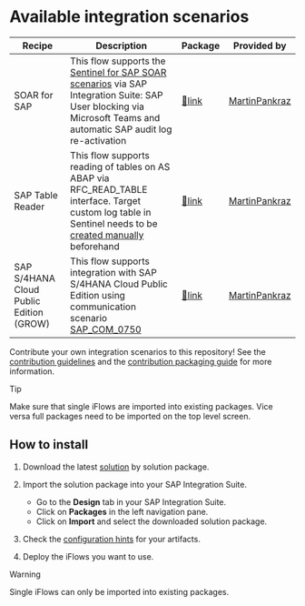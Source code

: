 # Available integration scenarios

| **Recipe** | **Description** | **Package** | **Provided by** |
| --- | --- | --- | --- |
| SOAR for SAP | This flow supports the [Sentinel for SAP SOAR scenarios](https://learn.microsoft.com/azure/sentinel/sap/sap-solution-security-content#available-playbooks) via SAP Integration Suite: SAP User blocking via Microsoft Teams and automatic SAP audit log re-activation | [🔗link](solution-packages/baseline-extension-package/) | [MartinPankraz](https://github.com/MartinPankraz/) |
| SAP Table Reader | This flow supports reading of tables on AS ABAP via RFC_READ_TABLE interface. Target custom log table in Sentinel needs to be [created manually](https://learn.microsoft.com/azure/azure-monitor/logs/create-custom-table?tabs=azure-portal-1%2Cazure-portal-2%2Cazure-portal-3) beforehand | [🔗link](solution-packages/baseline-extension-package/) | [MartinPankraz](https://github.com/MartinPankraz/) |
| SAP S/4HANA Cloud Public Edition (GROW) | This flow supports integration with SAP S/4HANA Cloud Public Edition using communication scenario [SAP_COM_0750](https://help.sap.com/docs/SAP_S4HANA_CLOUD/0f69f8fb28ac4bf48d2b57b9637e81fa/a93dca70e2ce43d19ac93e3e5531e37d.html) | [🔗link](solution-packages/baseline-extension-package/) | [MartinPankraz](https://github.com/MartinPankraz/) |

Contribute your own integration scenarios to this repository! See the [contribution guidelines](../CONTRIBUTING.md) and the [contribution packaging guide](../PACKAGING.md) for more information.

> [!TIP]
> Make sure that single iFlows are imported into existing packages. Vice versa full packages need to be imported on the top level screen.

## How to install

1. Download the latest [solution](solution-packages/) by solution package.
2. Import the solution package into your SAP Integration Suite.
   - Go to the **Design** tab in your SAP Integration Suite.
   - Click on **Packages** in the left navigation pane.
   - Click on **Import** and select the downloaded solution package.

3. Check the [configuration hints](solution-packages/baseline-extension-package) for your artifacts.

4. Deploy the iFlows you want to use.

> [!WARNING]
> Single iFlows can only be imported into existing packages.
